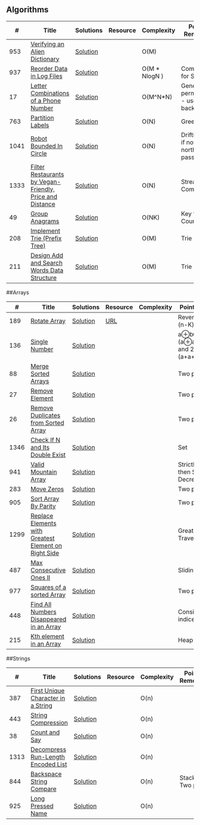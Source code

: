## Algorithms

|  #  |      Title     |   Solutions   | Resource  |  Complexity  | Point to Remember                   
|-----|----------------|---------------|--------|-------------|-----------------
|953|[Verifying an Alien Dictionary](https://leetcode.com/problems/verifying-an-alien-dictionary/)|[Solution](../master/src/main/java/_953.java)| | O(M) |
|937|[Reorder Data in Log Files](https://leetcode.com/problems/reorder-data-in-log-files/)|[Solution](../master/src/main/java/_937.java)| | O(M * NlogN )| Comparator for String[]
|17|[Letter Combinations of a Phone Number](https://leetcode.com/problems/letter-combinations-of-a-phone-number/)|[Solution](../master/src/main/java/_17.java)| |O(M^N*N)| Generate permutations - use backtracking
|763|[Partition Labels](https://leetcode.com/problems/partition-labels/)|[Solution](../master/src/main/java/_763.java)| |O(N)| Greedy
|1041|[Robot Bounded In Circle](https://leetcode.com/problems/robot-bounded-in-circle/)|[Solution](../master/src/main/java/_1041.java)| |O(N)| Drifting away if not facing north after 1 pass 
|1333|[Filter Restaurants by Vegan-Friendly, Price and Distance](https://leetcode.com/problems/filter-restaurants-by-vegan-friendly-price-and-distance/)|[Solution](../master/src/main/java/_1333.java)| |O(N)| Streams & Comparator
|49|[Group Anagrams](https://leetcode.com/problems/group-anagrams/)|[Solution](../master/src/main/java/_49.java)| |O(NK)| Key from Count Array
|208|[Implement Trie (Prefix Tree)](https://leetcode.com/problems/implement-trie-prefix-tree/)|[Solution](../master/src/main/java/_208.java)| |O(M)| Trie
|211|[Design Add and Search Words Data Structure](https://leetcode.com/problems/design-add-and-search-words-data-structure/)|[Solution](../master/src/main/java/_211.java)| |O(M)| Trie


##Arrays

|  #  |      Title     |   Solutions   | Resource  | Complexity | Point to Remember                   
|-----|----------------|---------------|-----------|-------------|----------------
|189|[Rotate Array](https://leetcode.com/problems/rotate-array/)|[Solution](../master/src/main/java/_189.java)|[URL](https://betterprogramming.pub/3-ways-to-rotate-an-array-2a45b39f7bec)| | Reverse last K & first (n-K) & Reverse All
|136|[Single Number](https://leetcode.com/problems/single-number/)|[Solution](../master/src/main/java/_136.java)| | | a⊕b⊕a=(a⊕a)⊕b=0⊕b=b and 2∗(a+b+c)−(a+a+b+b+c)=c
|88|[Merge Sorted Arrays](https://leetcode.com/problems/merge-sorted-array/)|[Solution](../master/src/main/java/_88.java)| | | Two pointers
|27|[Remove Element](https://leetcode.com/problems/remove-element/)|[Solution](../master/src/main/java/_27.java)| | | Two pointers
|26|[Remove Duplicates from Sorted Array](https://leetcode.com/problems/remove-duplicates-from-sorted-array/)|[Solution](../master/src/main/java/_26.java)| | | Two pointers
|1346|[Check If N and Its Double Exist](https://leetcode.com/problems/check-if-n-and-its-double-exist/)|[Solution](../master/src/main/java/_1346.java)| | | Set
|941|[Valid Mountain Array](https://leetcode.com/problems/valid-mountain-array/)|[Solution](../master/src/main/java/_941.java)| | | Strictly Increasing then Strictly Decreasing
|283|[Move Zeros](https://leetcode.com/problems/move-zeroes/)|[Solution](../master/src/main/java/_283.java)| | | Two pointers
|905|[Sort Array By Parity](https://leetcode.com/problems/sort-array-by-parity/)|[Solution](../master/src/main/java/_905.java)| | | Two pointers
|1299|[Replace Elements with Greatest Element on Right Side](https://leetcode.com/problems/replace-elements-with-greatest-element-on-right-side/)|[Solution](../master/src/main/java/_1299.java)| | | Greatest on Right- Traverse from last ?
|487|[Max Consecutive Ones II](https://leetcode.com/problems/max-consecutive-ones-ii/)|[Solution](../master/src/main/java/_487.java)| | | Sliding Window
|977|[Squares of a sorted Array](https://leetcode.com/problems/squares-of-a-sorted-array/)|[Solution](../master/src/main/java/_977.java)| | | Two pointers
|448|[Find All Numbers Disappeared in an Array](https://leetcode.com/problems/find-all-numbers-disappeared-in-an-array/)|[Solution](../master/src/main/java/_448.java)| | | Consider values as indices
|215|[Kth element in an Array](https://leetcode.com/problems/kth-largest-element-in-an-array/)|[Solution](../master/src/main/java/_215.java)| | | Heap

##Strings

|  #  |      Title     |   Solutions   | Resource  | Complexity | Point to Remember                   
|-----|----------------|---------------|-----------|-------------|----------------
|387|[First Unique Character in a String](https://leetcode.com/problems/rotate-array/)|[Solution](../master/src/main/java/_387.java)|| O(n) | 
|443|[String Compression](https://leetcode.com/problems/string-compression/)|[Solution](../master/src/main/java/_443.java)|| O(n) | 
|38|[Count and Say](https://leetcode.com/problems/count-and-say/)|[Solution](../master/src/main/java/_38.java)|| O(n) | 
|1313|[Decompress Run-Length Encoded List](https://leetcode.com/problems/decompress-run-length-encoded-list/)|[Solution](../master/src/main/java/_1313.java)|| O(n) | 
|844|[Backspace String Compare](https://leetcode.com/problems/backspace-string-compare/)|[Solution](../master/src/main/java/_844.java)|| O(n) | Stack & Two ptr
|925|[Long Pressed Name](https://leetcode.com/problems/long-pressed-name/)|[Solution](../master/src/main/java/_925.java)|| O(n) | 





